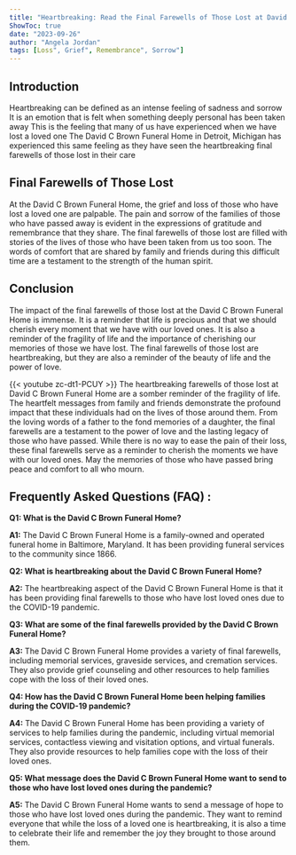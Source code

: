 ```yaml
---
title: "Heartbreaking: Read the Final Farewells of Those Lost at David C Brown Funeral Home"
ShowToc: true 
date: "2023-09-26"
author: "Angela Jordan" 
tags: [Loss", Grief", Remembrance", Sorrow"]
---
```

## Introduction

Heartbreaking can be defined as an intense feeling of sadness and sorrow It is an emotion that is felt when something deeply personal has been taken away This is the feeling that many of us have experienced when we have lost a loved one The David C Brown Funeral Home in Detroit, Michigan has experienced this same feeling as they have seen the heartbreaking final farewells of those lost in their care 

## Final Farewells of Those Lost

At the David C Brown Funeral Home, the grief and loss of those who have lost a loved one are palpable. The pain and sorrow of the families of those who have passed away is evident in the expressions of gratitude and remembrance that they share. The final farewells of those lost are filled with stories of the lives of those who have been taken from us too soon. The words of comfort that are shared by family and friends during this difficult time are a testament to the strength of the human spirit. 

## Conclusion

The impact of the final farewells of those lost at the David C Brown Funeral Home is immense. It is a reminder that life is precious and that we should cherish every moment that we have with our loved ones. It is also a reminder of the fragility of life and the importance of cherishing our memories of those we have lost. The final farewells of those lost are heartbreaking, but they are also a reminder of the beauty of life and the power of love.

{{< youtube zc-dt1-PCUY >}} 
The heartbreaking farewells of those lost at David C Brown Funeral Home are a somber reminder of the fragility of life. The heartfelt messages from family and friends demonstrate the profound impact that these individuals had on the lives of those around them. From the loving words of a father to the fond memories of a daughter, the final farewells are a testament to the power of love and the lasting legacy of those who have passed. While there is no way to ease the pain of their loss, these final farewells serve as a reminder to cherish the moments we have with our loved ones. May the memories of those who have passed bring peace and comfort to all who mourn.

## Frequently Asked Questions (FAQ) :
**Q1: What is the David C Brown Funeral Home?**

**A1:** The David C Brown Funeral Home is a family-owned and operated funeral home in Baltimore, Maryland. It has been providing funeral services to the community since 1866. 

**Q2: What is heartbreaking about the David C Brown Funeral Home?**

**A2:** The heartbreaking aspect of the David C Brown Funeral Home is that it has been providing final farewells to those who have lost loved ones due to the COVID-19 pandemic.

**Q3: What are some of the final farewells provided by the David C Brown Funeral Home?**

**A3:** The David C Brown Funeral Home provides a variety of final farewells, including memorial services, graveside services, and cremation services. They also provide grief counseling and other resources to help families cope with the loss of their loved ones.

**Q4: How has the David C Brown Funeral Home been helping families during the COVID-19 pandemic?**

**A4:** The David C Brown Funeral Home has been providing a variety of services to help families during the pandemic, including virtual memorial services, contactless viewing and visitation options, and virtual funerals. They also provide resources to help families cope with the loss of their loved ones.

**Q5: What message does the David C Brown Funeral Home want to send to those who have lost loved ones during the pandemic?**

**A5:** The David C Brown Funeral Home wants to send a message of hope to those who have lost loved ones during the pandemic. They want to remind everyone that while the loss of a loved one is heartbreaking, it is also a time to celebrate their life and remember the joy they brought to those around them.



